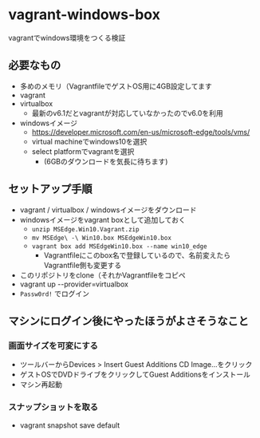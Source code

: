# vagrant-windows-box

vagrantでwindows環境をつくる検証

## 必要なもの

- 多めのメモリ（VagrantfileでゲストOS用に4GB設定してます
- vagrant
- virtualbox
  - 最新のv6.1だとvagrantが対応していなかったのでv6.0を利用
- windowsイメージ
  - https://developer.microsoft.com/en-us/microsoft-edge/tools/vms/
  - virtual machineでwindows10を選択
  - select platformでvagrantを選択
    - (6GBのダウンロードを気長に待ちます)

## セットアップ手順

- vagrant / virtualbox / windowsイメージをダウンロード
- windowsイメージをvagrant boxとして追加しておく
  - `unzip MSEdge.Win10.Vagrant.zip`
  - `mv MSEdge\ -\ Win10.box MSEdgeWin10.box`
  - `vagrant box add MSEdgeWin10.box --name win10_edge`
    - Vagrantfileにこのbox名で登録しているので、名前変えたらVagrantfile側も変更する
- このリポジトリをclone（それかVagrantfileをコピペ
- vagrant up --provider=virtualbox
- `Passw0rd!` でログイン

## マシンにログイン後にやったほうがよさそうなこと

### 画面サイズを可変にする

- ツールバーからDevices > Insert Guest Additions CD Image...をクリック
- ゲストOSでDVDドライブをクリックしてGuest Additionsをインストール
- マシン再起動


### スナップショットを取る

- vagrant snapshot save default
